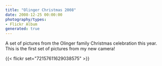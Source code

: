 ```yaml
---
title: "Olinger Christmas 2008"
date: 2008-12-25 00:00:00
photography/types:
- Flickr Album
generated: true
---
```

A set of pictures from the Olinger family Christmas celebration this year.  This is the first set of pictures from my new camera!

{{< flickr set="72157611629038575" >}}
